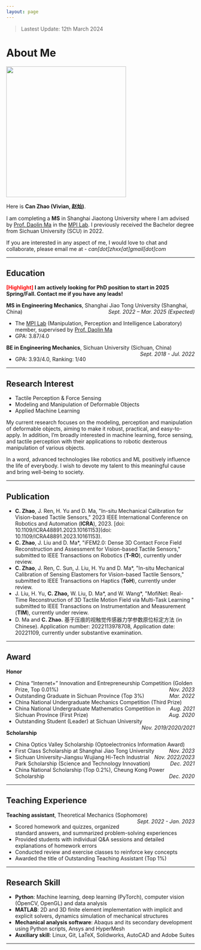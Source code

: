 ```yaml
---
layout: page
---
```


> Lastest Update: 12th March 2024

# About Me

<img src="https://canzhao-sunny.github.io/can_poster.jpg" class="floatpic" width="320" height="350">

Here is **Can Zhao (Vivian, 赵灿)**.

I am completing a **MS** in Shanghai Jiaotong University  where I am advised by [Prof. Daolin Ma](https://www.researchgate.net/profile/Daolin-Ma) in the [MPI Lab](https://mpi.sjtu.edu.cn/). I previously received the Bachelor degree from Sichuan University (SCU) in 2022.

If you are interested in any aspect of me, I would love to chat and collaborate, please email me at - *can[dot]zhxx[at]gmail[dot]com*

---

## Education

**<font color='red'>[Highlight]</font> I am actively looking for PhD position to start in 2025 Spring/Fall. Contact me if you have any leads!**<br>

**MS in Engineering Mechanics**, Shanghai Jiao Tong University (Shanghai, China) <span style="float:right;">*Sept. 2022 – Mar. 2025 (Expected)*</span>
- The [MPI Lab](https://mpi.sjtu.edu.cn/) (Manipulation, Perception and Intelligence Laboratory) member, supervised by [Prof. Daolin Ma](https://www.researchgate.net/profile/Daolin-Ma)
- GPA: 3.87/4.0 

**BE in Engineering Mechanics**, Sichuan University (Sichuan, China) <span style="float:right;">*Sept. 2018 - Jul. 2022*</span>
- GPA: 3.93/4.0, Ranking: 1/40

---

## Research Interest
- Tactile Perception & Force Sensing
- Modeling and Manipulation of Deformable Objects
- Applied Machine Learning
</p>
My current research focuses on the modeling, perception and manipulation of deformable objects, aiming to make it robust, practical, and easy-to-apply. In addition, I’m broadly interested in machine learning, force sensing, and tactile perception with their applications to robotic dexterous manipulation of various objects.
</p>
In a word, advanced technologies like robotics and  ML positively influence the life of everybody.  I wish to devote my talent to this meaningful cause and bring well-being to society.

---

## Publication
- **C. Zhao**, J. Ren, H. Yu and D. Ma, "In-situ Mechanical Calibration for Vision-based Tactile Sensors," 2023 IEEE International Conference on Robotics and Automation (**ICRA**), 2023. [doi: 10.1109/ICRA48891.2023.10161153](doi: 10.1109/ICRA48891.2023.10161153).
- **C. Zhao**, J. Liu and D. Ma\*, "iFEM2.0: Dense 3D Contact Force Field Reconstruction and Assessment for Vision-based Tactile Sensors," submitted to IEEE Transactions on Robotics (**T-RO**), currently under review.
- **C. Zhao**, J. Ren, C. Sun, J. Liu, H. Yu and D. Ma\*, "In-situ Mechanical Calibration of Sensing Elastomers for Vision-based Tactile Sensors," submitted to IEEE Transactions on Haptics (**ToH**), currently under review.
- J. Liu, H. Yu, **C. Zhao,** W. Liu, D. Ma\*, and W. Wang\*, "MofiNet: Real-Time Reconstruction of 3D Tactile Motion Field via Multi-Task Learning " submitted to IEEE Transactions on Instrumentation and Measurement (**TIM**), currently under review.
- D. Ma and **C. Zhao.** 基于压痕的视触觉传感器力学参数原位标定方法 (in Chinese). Application number: 2022113978708, Application date: 20221109, currently under substantive examination.

---

## Award

**Honor**<br>
- China “Internet+” Innovation and Entrepreneurship Competition (Golden Prize, Top 0.01%)<span style="float:right;">*Nov. 2023*</span>
- Outstanding Graduate in Sichuan Province (Top 3%)<span style="float:right;">*Mar. 2022*</span>
- China National Undergraduate Mechanics Competition (Third Prize)<span style="float:right;">*Aug. 2021*</span>
- China National Undergraduate Mathematics Competition in Sichuan Province (First Prize)<span style="float:right;">*Aug. 2020*</span>
- Outstanding Student (Leader) at Sichuan University <span style="float:right;">*Nov. 2019/2020/2021*</span>

**Scholarship**<br>
- China Optics Valley Scholarship (Optoelectronics Information Award)<span style="float:right;">*Nov. 2023*</span>
- First Class Scholarship at Shanghai Jiao Tong University<span style="float:right;">*Nov. 2022/2023*</span>
- Sichuan University-Jiangsu Wujiang Hi-Tech Industrial Park Scholarship (Science and Technology Innovation)<span style="float:right;">*Dec. 2021*</span>
- China National Scholarship (Top 0.2%), Cheung Kong Power Scholarship<span style="float:right;">*Dec. 2020*</span>

---

## Teaching Experience

**Teaching assistant**, Theoretical Mechanics (Sophomore)<span style="float:right;">*Sept. 2022 - Jan. 2023*</span>
- Scored homework and quizzes, organized standard answers, and summarized problem-solving experiences
- Provided students with individual Q&A sessions and detailed explanations of homework errors
- Conducted review and exercise classes to reinforce key concepts
- Awarded the title of Outstanding Teaching Assistant (Top 1%)

---

## Research Skill

- **Python**: Machine learning, deep learning (PyTorch), computer vision (OpenCV, OpenGL) and data analysis
- **MATLAB**: 2D and 3D finite element implementation with implicit and explicit solvers, dynamics simulation of mechanical structures
- **Mechanical analysis software**: Abaqus and its secondary development using Python scripts, Ansys and HyperMesh
- **Auxiliary skill**: Linux, Git, LaTeX, Solidworks, AutoCAD and Adobe Suites

---

